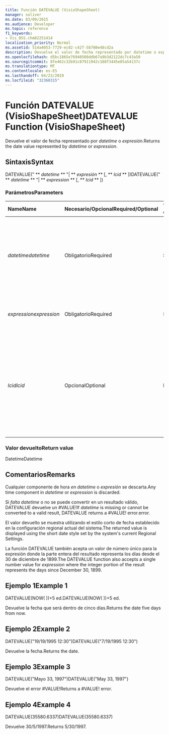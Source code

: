 ```yaml
---
title: Función DATEVALUE (VisioShapeSheet)
manager: soliver
ms.date: 03/09/2015
ms.audience: Developer
ms.topic: reference
f1_keywords:
- Vis_DSS.chm82251414
localization_priority: Normal
ms.assetid: 514a4053-7729-ec82-c42f-5b780e48cd2a
description: Devuelve el valor de fecha representado por datetime o expresión.
ms.openlocfilehash: d5bc1865e76940508ddb67a9b3d2122dc7c43a50
ms.sourcegitcommit: 8fe462c32b91c87911942c188f3445e85a54137c
ms.translationtype: MT
ms.contentlocale: es-ES
ms.lasthandoff: 04/23/2019
ms.locfileid: "32360315"
---
```

# <a name="datevalue-function-visioshapesheet"></a><span data-ttu-id="722bf-103">Función DATEVALUE (VisioShapeSheet)</span><span class="sxs-lookup"><span data-stu-id="722bf-103">DATEVALUE Function (VisioShapeSheet)</span></span>

<span data-ttu-id="722bf-104">Devuelve el valor de fecha representado por  _datetime_ o  _expresión_.</span><span class="sxs-lookup"><span data-stu-id="722bf-104">Returns the date value represented by  _datetime_ or  _expression_.</span></span>
  
## <a name="syntax"></a><span data-ttu-id="722bf-105">Sintaxis</span><span class="sxs-lookup"><span data-stu-id="722bf-105">Syntax</span></span>

<span data-ttu-id="722bf-106">DATEVALUE(" \*\* *datetime* \*\* "| \*\* *expresión* \*\* [, \*\* *lcid* \*\* ])</span><span class="sxs-lookup"><span data-stu-id="722bf-106">DATEVALUE(" \*\* *datetime* \*\* "| \*\* *expression* \*\* [, \*\* *lcid* \*\* ])</span></span> 
  
### <a name="parameters"></a><span data-ttu-id="722bf-107">Parámetros</span><span class="sxs-lookup"><span data-stu-id="722bf-107">Parameters</span></span>

|<span data-ttu-id="722bf-108">**Name**</span><span class="sxs-lookup"><span data-stu-id="722bf-108">**Name**</span></span>|<span data-ttu-id="722bf-109">**Necesario/Opcional**</span><span class="sxs-lookup"><span data-stu-id="722bf-109">**Required/Optional**</span></span>|<span data-ttu-id="722bf-110">**Tipo de datos**</span><span class="sxs-lookup"><span data-stu-id="722bf-110">**Data Type**</span></span>|<span data-ttu-id="722bf-111">**Descripción**</span><span class="sxs-lookup"><span data-stu-id="722bf-111">**Description**</span></span>|
|:-----|:-----|:-----|:-----|
| <span data-ttu-id="722bf-112">_datetime_</span><span class="sxs-lookup"><span data-stu-id="722bf-112">_datetime_</span></span> <br/> |<span data-ttu-id="722bf-113">Obligatorio</span><span class="sxs-lookup"><span data-stu-id="722bf-113">Required</span></span>  <br/> |<span data-ttu-id="722bf-114">**String**</span><span class="sxs-lookup"><span data-stu-id="722bf-114">**String**</span></span> <br/> |<span data-ttu-id="722bf-115">Cualquier cadena que se pueda reconocer como una fecha y una hora, o una referencia a una celda que contenga una fecha y una hora.</span><span class="sxs-lookup"><span data-stu-id="722bf-115">Any string commonly recognized as a date and time or a reference to a cell containing a date and time.</span></span>  <br/> |
| <span data-ttu-id="722bf-116">_expression_</span><span class="sxs-lookup"><span data-stu-id="722bf-116">_expression_</span></span> <br/> |<span data-ttu-id="722bf-117">Obligatorio</span><span class="sxs-lookup"><span data-stu-id="722bf-117">Required</span></span>  <br/> |<span data-ttu-id="722bf-118">**String**</span><span class="sxs-lookup"><span data-stu-id="722bf-118">**String**</span></span> <br/> |<span data-ttu-id="722bf-119">Cualquier expresión que produzca como resultado una fecha y una hora.</span><span class="sxs-lookup"><span data-stu-id="722bf-119">Any expression that yields a date and time.</span></span>  <br/> |
| <span data-ttu-id="722bf-120">_lcid_</span><span class="sxs-lookup"><span data-stu-id="722bf-120">_lcid_</span></span> <br/> |<span data-ttu-id="722bf-121">Opcional</span><span class="sxs-lookup"><span data-stu-id="722bf-121">Optional</span></span>  <br/> |<span data-ttu-id="722bf-122">**Number**</span><span class="sxs-lookup"><span data-stu-id="722bf-122">**Number**</span></span> <br/> |<span data-ttu-id="722bf-p101">Especifica el identificador regional que se usa para evaluar información de fecha y hora que no sea local. El identificador regional es un número que se describe en los archivos de encabezado del sistema.</span><span class="sxs-lookup"><span data-stu-id="722bf-p101">Specifies the locale identifier to be used in evaluating a non-local datetime. The locale identifier is a number described in the system header files.</span></span>  <br/> |
   
### <a name="return-value"></a><span data-ttu-id="722bf-125">Valor devuelto</span><span class="sxs-lookup"><span data-stu-id="722bf-125">Return value</span></span>

<span data-ttu-id="722bf-126">Datetime</span><span class="sxs-lookup"><span data-stu-id="722bf-126">Datetime</span></span>
  
## <a name="remarks"></a><span data-ttu-id="722bf-127">Comentarios</span><span class="sxs-lookup"><span data-stu-id="722bf-127">Remarks</span></span>

<span data-ttu-id="722bf-128">Cualquier componente de hora  *en datetime*  o  *expresión*  se descarta.</span><span class="sxs-lookup"><span data-stu-id="722bf-128">Any time component in  *datetime*  or  *expression*  is discarded.</span></span> 
  
<span data-ttu-id="722bf-129">Si  *falta datetime*  o no se puede convertir en un resultado válido, DATEVALUE devuelve un #VALUE!</span><span class="sxs-lookup"><span data-stu-id="722bf-129">If  *datetime*  is missing or cannot be converted to a valid result, DATEVALUE returns a #VALUE!</span></span> <span data-ttu-id="722bf-130">error.</span><span class="sxs-lookup"><span data-stu-id="722bf-130">error.</span></span> 
  
<span data-ttu-id="722bf-131">El valor devuelto se muestra utilizando el estilo corto de fecha establecido en la configuración regional actual del sistema.</span><span class="sxs-lookup"><span data-stu-id="722bf-131">The returned value is displayed using the short date style set by the system's current Regional Settings.</span></span> 
  
<span data-ttu-id="722bf-132">La función DATEVALUE también acepta un  valor de número único para la expresión donde la parte entera del resultado representa los días desde el 30 de diciembre de 1899.</span><span class="sxs-lookup"><span data-stu-id="722bf-132">The DATEVALUE function also accepts a single number value for  *expression*  where the integer portion of the result represents the days since December 30, 1899.</span></span> 
  
## <a name="example-1"></a><span data-ttu-id="722bf-133">Ejemplo 1</span><span class="sxs-lookup"><span data-stu-id="722bf-133">Example 1</span></span>

<span data-ttu-id="722bf-134">DATEVALUE(NOW( ))+5 ed.</span><span class="sxs-lookup"><span data-stu-id="722bf-134">DATEVALUE(NOW( ))+5 ed.</span></span>
  
<span data-ttu-id="722bf-135">Devuelve la fecha que será dentro de cinco días.</span><span class="sxs-lookup"><span data-stu-id="722bf-135">Returns the date five days from now.</span></span>
  
## <a name="example-2"></a><span data-ttu-id="722bf-136">Ejemplo 2</span><span class="sxs-lookup"><span data-stu-id="722bf-136">Example 2</span></span>

<span data-ttu-id="722bf-137">DATEVALUE("19/19/1995 12:30")</span><span class="sxs-lookup"><span data-stu-id="722bf-137">DATEVALUE("7/19/1995 12:30")</span></span>
  
<span data-ttu-id="722bf-138">Devuelve la fecha.</span><span class="sxs-lookup"><span data-stu-id="722bf-138">Returns the date.</span></span>
  
## <a name="example-3"></a><span data-ttu-id="722bf-139">Ejemplo 3</span><span class="sxs-lookup"><span data-stu-id="722bf-139">Example 3</span></span>

<span data-ttu-id="722bf-140">DATEVALUE("Mayo 33, 1997")</span><span class="sxs-lookup"><span data-stu-id="722bf-140">DATEVALUE("May 33, 1997")</span></span>
  
<span data-ttu-id="722bf-p103">Devuelve el error #VALUE!</span><span class="sxs-lookup"><span data-stu-id="722bf-p103">Returns a #VALUE! error.</span></span>
  
## <a name="example-4"></a><span data-ttu-id="722bf-143">Ejemplo 4</span><span class="sxs-lookup"><span data-stu-id="722bf-143">Example 4</span></span>

<span data-ttu-id="722bf-144">DATEVALUE(35580.6337)</span><span class="sxs-lookup"><span data-stu-id="722bf-144">DATEVALUE(35580.6337)</span></span>
  
<span data-ttu-id="722bf-145">Devuelve 30/5/1997.</span><span class="sxs-lookup"><span data-stu-id="722bf-145">Returns 5/30/1997.</span></span>
  

